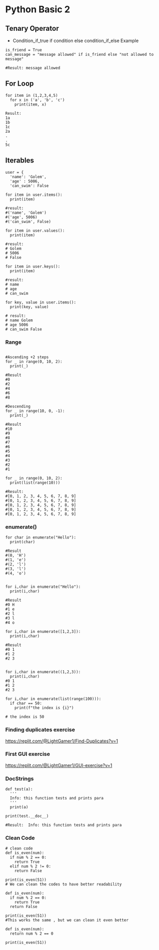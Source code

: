 # Python Basic 2

## Tenary Operator

- Condition_if_true if condition else condition_if_else
Example
```
is_friend = True
can_message = "message allowed" if is_friend else "not allowed to message"

#Result: message allowed
```
## For Loop
```
for item in (1,2,3,4,5)
  for x in ('a', 'b', 'c')
    print(item, x)
    
Result:
1a
1b
1c
2a
.
.
5c
```
## Iterables
```
user = {
  'name': 'Golem',
  'age' : 5006,
  'can_swim': False
  
for item in user.items():
  print(item)
  
#result: 
#('name', 'Golem')
#('age', 5006)
#('can_swim', False)

for item in user.values():
  print(item)

#result:
# Golem
# 5006
# False

for item in user.keys():
  print(item)
  
#result:
# name
# age
# can_swim

for key, value in user.items():
  print(key, value)

# result:
# name Golem
# age 5006
# can_swim False

```

### Range
```

#Ascending +2 steps
for _ in range(0, 10, 2):
  print(_)

#Result
#0
#2
#4
#6
#8

#Descending
for _ in range(10, 0, -1):
  print(_)
  
#Result
#10
#9
#8
#7
#6
#5
#4
#3
#2
#1

for _ in range(0, 10, 2):
  print(list(range(10)))

#Result:
#[0, 1, 2, 3, 4, 5, 6, 7, 8, 9]
#[0, 1, 2, 3, 4, 5, 6, 7, 8, 9]
#[0, 1, 2, 3, 4, 5, 6, 7, 8, 9]
#[0, 1, 2, 3, 4, 5, 6, 7, 8, 9]
#[0, 1, 2, 3, 4, 5, 6, 7, 8, 9]

```

### enumerate()
```
for char in enumerate("Hello"):
  print(char)
  
#Result
#(0, 'H')
#(1, 'e')
#(2, 'l')
#(3, 'l')
#(4, 'o')


for i,char in enumerate("Hello"):
  print(i,char)
  
#Result
#0 H
#1 e
#2 l
#3 l
#4 o

for i,char in enumerate([1,2,3]):
  print(i,char)
  
#Result
#0 1
#1 2
#2 3


for i,char in enumerate((1,2,3)):
  print(i,char)
#0 1
#1 2
#2 3

for i,char in enumerate(list(range(100))):
  if char == 50:
    print(f"the index is {i}")

# the index is 50
```
### Finding duplicates exercise
https://replit.com/@LightGamer1/Find-Duplicates?v=1

### First GUI exercise
https://replit.com/@LightGamer1/GUI-exercise?v=1

### DocStrings
```
def test(a):
  '''
  Info: this function tests and prints para
  '''
  print(a)

print(test.__doc__)

#Result:  Info: this function tests and prints para
```
### Clean Code
```
# clean code
def is_even(num):
  if num % 2 == 0:
    return True
  elif num % 2 != 0:
    return False

print(is_even(51))
# We can clean the codes to have better readability

def is_even(num):
  if num % 2 == 0:
    return True
  return False

print(is_even(51))
#This works the same , but we can clean it even better

def is_even(num):
  return num % 2 == 0
  
print(is_even(51))
```
